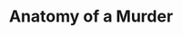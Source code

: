 ---
title: "Anatomy of a Murder"
year: 1959
rating: 4.5
stars: "★★★★½"
rewatched: false
permalink: "anatomy-of-a-murder"
watched_on: 2022-06-20
---